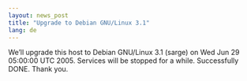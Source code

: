 ```yaml
---
layout: news_post
title: "Upgrade to Debian GNU/Linux 3.1"
lang: de
---
```


We’ll upgrade this host to Debian GNU/Linux 3.1 (sarge) on Wed Jun 29
05:00:00 UTC 2005. Services will be stopped for a while. Successfully
DONE. Thank you.

